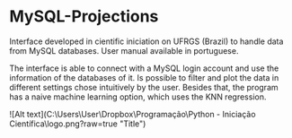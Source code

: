 # MySQL-Projections
Interface developed in cientific iniciation on UFRGS (Brazil) to handle data from MySQL databases. User manual available in portuguese.

The interface is able to connect with a MySQL login account and use the information of the databases of it. Is possible to filter and plot the data in different settings chose intuitively by the user. Besides that, the program has a naive machine learning option, which uses the KNN regression.

![Alt text](C:\Users\User\Dropbox\Programação\Python - Iniciação Científica\logo.png?raw=true "Title")
